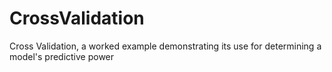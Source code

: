 # CrossValidation
Cross Validation, a worked example demonstrating its use for determining a model's predictive power
